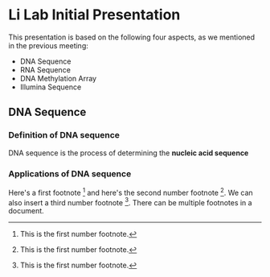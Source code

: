 # Li Lab Initial Presentation

This presentation is based on the following four aspects, as we mentioned in the previous meeting:
- DNA Sequence
- RNA Sequence
- DNA Methylation Array
- Illumina Sequence

## DNA Sequence

### Definition of DNA sequence
DNA sequence is the process of determining the **nucleic acid sequence**

### Applications of DNA sequence
Here's a first footnote [^1] and here's the second number footnote [^2]. We can also insert a third number footnote [^3]. There can be multiple footnotes in a document.   


[^1]: This is the first number footnote.  
[^2]: This is the first number footnote.  
[^3]: This is the first number footnote.  